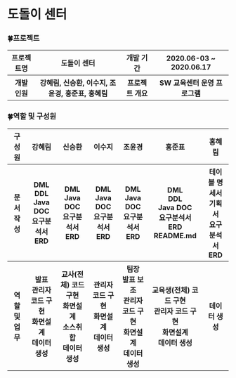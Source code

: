 # 도돌이 센터


### :four_leaf_clover:프로젝트
<table>
  <tr>
    <th>프로젝트명</th>
    <th>도돌이 센터</th>
    <th>개발 기간</th>
    <th>2020.06-03 ~ 2020.06.17</th>
  </tr>
  <tr>
    <th>개발 인원</th>
    <th>강혜림, 신승환, 이수지, 조윤경, 홍준표, 홍혜림</th>
    <th>프로젝트 개요</th>
    <th>SW 교육센터 운영 프로그램</th>
  </tr>
</table>

### :four_leaf_clover:역할 및 구성원
<table> 
  <tr>
      <th>구성원</th>
      <th>강혜림</th>
      <th>신승환</th>
      <th>이수지</th>
      <th>조윤경</th>
      <th>홍준표</th>
      <th>홍혜림</th>
  </tr>
   <tr>
      <th>문서 작성</th>
      <th>DML<br>DDL<br>Java DOC<br>요구분석서<br>ERD</th>
      <th>DML<br>Java DOC<br>요구분석서<br>ERD</th>
      <th>DML<br>Java DOC<br>요구분석서<br>ERD</th>
      <th>DML<br>Java DOC<br>요구분석서<br>ERD</th>
      <th>DML<br>DDL<br>Java DOC<br>요구분석서<br>ERD<br>README.md</th>
      <th>테이블 명세서<br>기획서<br>요구분석서<br>ERD</th>
  </tr>
    <tr>
      <th>역할 및 업무</th>
      <th>발표<br>관리자 코드 구현<br>화면설계<br>데이터 생성</th>
      <th>교사(전체) 코드 구현<br>화면설계<br>소스취합<br>데이터 생성</th>
      <th>관리자 코드 구현<br>화면설계<br>데이터 생성</th>
      <th>팀장<br>발표 보조<br>관리자 코드 구현<br>화면설계<br>데이터 생성</th>
      <th>교육생(전체) 코드 구현<br>관리자 코드 구현<br>화면설계<br>데이터 생성</th>
      <th>데이터 생성</th>
  </tr>
</table>
